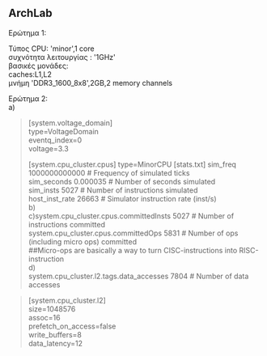 ## ArchLab

Ερώτημα 1:

Τύπος CPU: 'minor',1 core  
συχνότητα λειτουργίας : '1GHz'  
βασικές μονάδες:   
caches:L1,L2  
μνήμη 'DDR3_1600_8x8',2GB,2 memory channels  


Ερώτημα 2:  
a)
>[system.voltage_domain]  
>type=VoltageDomain  
>eventq_index=0  
>voltage=3.3  
>  
 >[system.cpu_cluster.cpus]
 >type=MinorCPU
 >[stats.txt] 
 >sim_freq                                 1000000000000                       # Frequency of simulated ticks  
 >sim_seconds                                  0.000035                       # Number of seconds simulated  
 >sim_insts                                        5027                       # Number of instructions simulated  
 >host_inst_rate                                  26663                       # Simulator instruction rate (inst/s)  
b)  
c)system.cpu_cluster.cpus.committedInsts           5027                       # Number of instructions committed  
>system.cpu_cluster.cpus.committedOps             5831                       # Number of ops (including micro ops) committed  
>##Micro-ops are basically a way to turn CISC-instructions into RISC-instruction  
d)  
>system.cpu_cluster.l2.tags.data_accesses         7804                       # Number of data accesses  

>[system.cpu_cluster.l2]  
>size=1048576  
>assoc=16  
>prefetch_on_access=false  
>write_buffers=8  
>data_latency=12  
